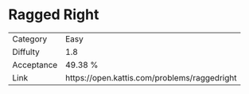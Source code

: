 # Ragged Right

<table>
    <tr>
        <td>Category</td>
        <td>Easy</td>
    </tr>
    <tr>
        <td>Diffulty</td>
        <td>1.8</td>
    </tr>
    <tr>
        <td>Acceptance</td>
        <td>49.38 %</td>
    </tr>
    <tr>
        <td>Link</td>
        <td>https://open.kattis.com/problems/raggedright</td>
    </tr>
</table>